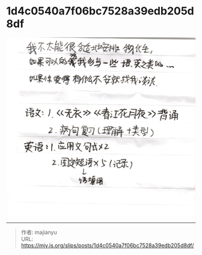 # 1d4c0540a7f06bc7528a39edb205d8df

![1d4c0540a7f06bc7528a39edb205d8df.png](../../images/1d4c0540a7f06bc7528a39edb205d8df.png)

---

> 作者: majianyu  
> URL: https://mjy.js.org/slips/posts/1d4c0540a7f06bc7528a39edb205d8df/  


